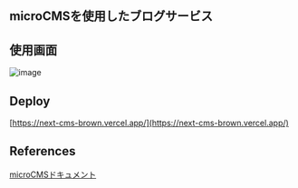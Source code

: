 ## microCMSを使用したブログサービス
## 使用画面
![image](https://user-images.githubusercontent.com/86089786/158108260-8ac9d767-9246-40f8-82f9-2cb941657908.png)

## Deploy
[https://next-cms-brown.vercel.app/](https://next-cms-brown.vercel.app/)

## References
[microCMSドキュメント](https://document.microcms.io/)